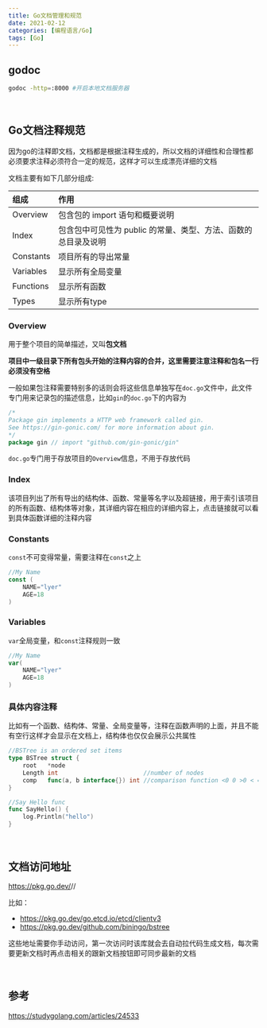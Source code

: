 ```yaml
---
title: Go文档管理和规范
date: 2021-02-12
categories: [编程语言/Go]
tags: [Go]
---
```


## godoc

```bash
godoc -http=:8000 #开启本地文档服务器
```

​    

## Go文档注释规范

因为go的注释即文档，文档都是根据注释生成的，所以文档的详细性和合理性都必须要求注释必须符合一定的规范，这样才可以生成漂亮详细的文档

文档主要有如下几部分组成:

| **组成**  | **作用**                                                     |
| :-------- | :----------------------------------------------------------- |
| Overview  | 包含包的 import 语句和概要说明                               |
| Index     | 包含包中可见性为 public 的常量、类型、方法、函数的总目录及说明 |
| Constants | 项目所有的导出常量                                           |
| Variables | 显示所有全局变量                                             |
| Functions | 显示所有函数                                                 |
| Types     | 显示所有type                                                 |

### Overview

用于整个项目的简单描述，又叫**包文档**

**项目中一级目录下所有包头开始的注释内容的合并，这里需要注意注释和包名一行必须没有空格**

一般如果包注释需要特别多的话则会将这些信息单独写在`doc.go`文件中，此文件专门用来记录包的描述信息，比如`gin`的`doc.go`下的内容为

```go
/*
Package gin implements a HTTP web framework called gin.
See https://gin-gonic.com/ for more information about gin.
*/
package gin // import "github.com/gin-gonic/gin"
```

`doc.go`专门用于存放项目的`Overview`信息，不用于存放代码

### Index

该项目列出了所有导出的结构体、函数、常量等名字以及超链接，用于索引该项目的所有函数、结构体等对象，其详细内容在相应的详细内容上，点击链接就可以看到具体函数详细的注释内容

### Constants

`const`不可变得常量，需要注释在`const`之上

```go
//My Name
const (
	NAME="lyer"
    AGE=18
)
```

### Variables

`var`全局变量，和`const`注释规则一致

```go
//My Name
var(
	NAME="lyer"
	AGE=18
)
```

### 具体内容注释

比如有一个函数、结构体、常量、全局变量等，注释在函数声明的上面，并且不能有空行这样才会显示在文档上，结构体也仅仅会展示公共属性

```go 
//BSTree is an ordered set items
type BSTree struct {
	root   *node 
	Length int                        //number of nodes
	comp   func(a, b interface{}) int //comparison function <0 0 >0 < = >
}

//Say Hello func
func SayHello() {
	log.Println("hello")
}
```

​    

## 文档访问地址

https://pkg.go.dev/<hostname>/<username>/<repo-name>

比如：

- https://pkg.go.dev/go.etcd.io/etcd/clientv3
- https://pkg.go.dev/github.com/biningo/bstree

这些地址需要你手动访问，第一次访问时该库就会去自动拉代码生成文档，每次需要更新文档时再点击相关的跟新文档按钮即可同步最新的文档

​    

## 参考

https://studygolang.com/articles/24533